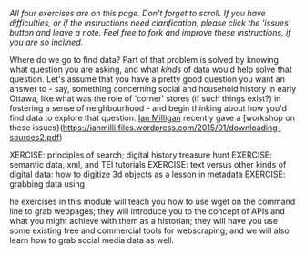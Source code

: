 _All four exercises are on this page. Don't forget to scroll. If you have difficulties, or if the instructions need clarification, please click the 'issues' button and leave a note. Feel free to fork and improve these instructions, if you are so inclined._

Where do we go to find data? Part of that problem is solved by knowing what question you are asking, and what _kinds_ of data would help solve that question. Let's assume that you have a pretty good question you want an answer to - say, something concerning social and household history in early Ottawa, like what was the role of 'corner' stores (if such things exist?) in fostering a sense of neighbourhood - and begin thinking about how you'd find data to explore that question. [Ian Milligan](http://ianmilligan.ca) recently gave a [workshop on these issues}(https://ianmilli.files.wordpress.com/2015/01/downloading-sources2.pdf)

XERCISE: principles of search; digital history treasure hunt
EXERCISE: semantic data, xml, and TEI tutorials
EXERCISE: text versus other kinds of digital data: how to digitize 3d objects as a lesson in metadata
EXERCISE: grabbing data using

he exercises in this module will teach you how to use wget on the command line to grab webpages; they will introduce you to the concept of APIs and what you might achieve with them as a historian; they will have you use some existing free and commercial tools for webscraping; and we will also learn how to grab social media data as well.

